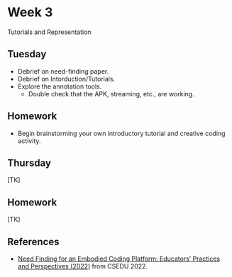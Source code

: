 # Week 3
Tutorials and Representation

## Tuesday
- Debrief on need-finding paper. 
- Debrief on Intorduction/Tutorials.
- Explore the annotation tools. 
  - Double check that the APK, streaming, etc., are working.

## Homework
- Begin brainstorming your own introductory tutorial and creative coding activity.

## Thursday
[TK]

## Homework
[TK]

## References
- [Need Finding for an Embodied Coding Platform: Educators’ Practices and Perspectives (2022)](https://www.scitepress.org/PublicationsDetail.aspx?ID=OhB4jK63WSU%3d&t=1) from CSEDU 2022.
